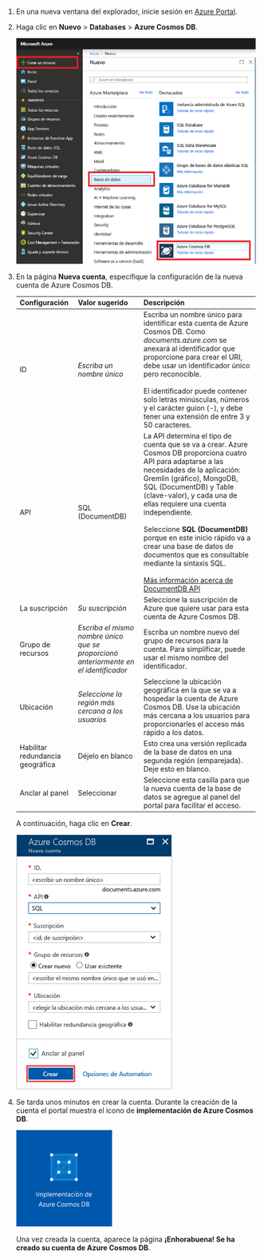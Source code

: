 1. En una nueva ventana del explorador, inicie sesión en [Azure Portal](https://portal.azure.com/).
2. Haga clic en **Nuevo** > **Databases** > **Azure Cosmos DB**.
   
   ![El panel de las bases de datos de Azure Portal](./media/cosmos-db-create-dbaccount/create-nosql-db-databases-json-tutorial-1.png)

3. En la página **Nueva cuenta**, especifique la configuración de la nueva cuenta de Azure Cosmos DB. 
 
    Configuración|Valor sugerido|Descripción
    ---|---|---
    ID|*Escriba un nombre único*|Escriba un nombre único para identificar esta cuenta de Azure Cosmos DB. Como *documents.azure.com* se anexará al identificador que proporcione para crear el URI, debe usar un identificador único pero reconocible.<br><br>El identificador puede contener solo letras minúsculas, números y el carácter guion (-), y debe tener una extensión de entre 3 y 50 caracteres.
    API|SQL (DocumentDB)|La API determina el tipo de cuenta que se va a crear. Azure Cosmos DB proporciona cuatro API para adaptarse a las necesidades de la aplicación: Gremlin (gráfico), MongoDB, SQL (DocumentDB) y Table (clave-valor), y cada una de ellas requiere una cuenta independiente. <br><br>Seleccione **SQL (DocumentDB)** porque en este inicio rápido va a crear una base de datos de documentos que es consultable mediante la sintaxis SQL.<br><br>[Más información acerca de DocumentDB API](../articles/cosmos-db/documentdb-introduction.md)|
    La suscripción|*Su suscripción*|Seleccione la suscripción de Azure que quiere usar para esta cuenta de Azure Cosmos DB. 
    Grupo de recursos|*Escriba el mismo nombre único que se proporcionó anteriormente en el identificador*|Escriba un nombre nuevo del grupo de recursos para la cuenta. Para simplificar, puede usar el mismo nombre del identificador. 
    Ubicación|*Seleccione la región más cercana a los usuarios*|Seleccione la ubicación geográfica en la que se va a hospedar la cuenta de Azure Cosmos DB. Use la ubicación más cercana a los usuarios para proporcionarles el acceso más rápido a los datos.
    Habilitar redundancia geográfica| Déjelo en blanco | Esto crea una versión replicada de la base de datos en una segunda región (emparejada). Deje esto en blanco.  
    Anclar al panel | Seleccionar | Seleccione esta casilla para que la nueva cuenta de la base de datos se agregue al panel del portal para facilitar el acceso.

    A continuación, haga clic en **Crear**.

    ![Hoja de la nueva cuenta de Azure Cosmos DB](./media/cosmos-db-create-dbaccount/create-nosql-db-databases-json-tutorial-2.png)

4. Se tarda unos minutos en crear la cuenta. Durante la creación de la cuenta el portal muestra el icono de **implementación de Azure Cosmos DB**.

    ![El panel de las notificaciones de Azure Portal](./media/cosmos-db-create-dbaccount/deploying-cosmos-db.png)

    Una vez creada la cuenta, aparece la página **¡Enhorabuena! Se ha creado su cuenta de Azure Cosmos DB**. 

